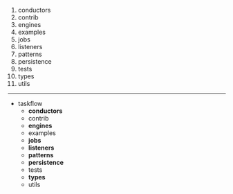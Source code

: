 1. conductors
2. contrib
3. engines
4. examples
5. jobs
6. listeners
7. patterns
8. persistence
9. tests
10. types
11. utils



---

- taskflow
  - **conductors**
  - contrib
  - **engines**
  - examples
  - **jobs**
  - **listeners**
  - **patterns**
  - **persistence**
  - tests
  - **types**
  - utils
